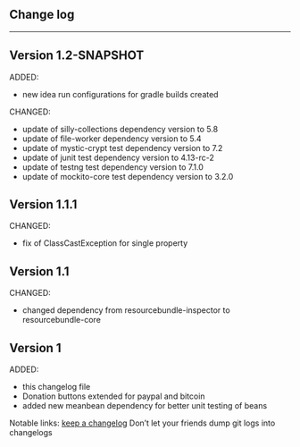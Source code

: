 ## Change log
----------------------

Version 1.2-SNAPSHOT
-------------

ADDED:
 
- new idea run configurations for gradle builds created

CHANGED:

- update of silly-collections dependency version to 5.8
- update of file-worker dependency version to 5.4
- update of mystic-crypt test dependency version to 7.2
- update of junit test dependency version to 4.13-rc-2
- update of testng test dependency version to 7.1.0
- update of mockito-core test dependency version to 3.2.0

Version 1.1.1
-------------

CHANGED:

- fix of ClassCastException for single property

Version 1.1
-------------

CHANGED:

- changed dependency from resourcebundle-inspector to resourcebundle-core

Version 1
-------------

ADDED:
 
- this changelog file
- Donation buttons extended for paypal and bitcoin
- added new meanbean dependency for better unit testing of beans

Notable links:
[keep a changelog](http://keepachangelog.com/en/1.0.0/) Don’t let your friends dump git logs into changelogs
